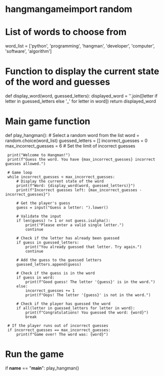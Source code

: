 # hangmangameimport random
 
 # List of words to choose from
 word_list = ['python', 'programming', 'hangman', 'developer', 'computer', 'software', 'algorithm']
 
 # Function to display the current state of the word and guesses
 def display_word(word, guessed_letters):
     displayed_word = ''.join([letter if letter in guessed_letters else '_' for letter in word])
     return displayed_word
 
 # Main game function
 def play_hangman():
     # Select a random word from the list
     word = random.choice(word_list)
     guessed_letters = []
     incorrect_guesses = 0
     max_incorrect_guesses = 6  # Set the limit of incorrect guesses
     
     print("Welcome to Hangman!")
     print(f"Guess the word. You have {max_incorrect_guesses} incorrect guesses allowed.")
     
     # Game loop
     while incorrect_guesses < max_incorrect_guesses:
         # Display the current state of the word
         print(f"Word: {display_word(word, guessed_letters)}")
         print(f"Incorrect guesses left: {max_incorrect_guesses - incorrect_guesses}")
         
         # Get the player's guess
         guess = input("Guess a letter: ").lower()
         
         # Validate the input
         if len(guess) != 1 or not guess.isalpha():
             print("Please enter a valid single letter.")
             continue
         
         # Check if the letter has already been guessed
         if guess in guessed_letters:
             print("You already guessed that letter. Try again.")
             continue
         
         # Add the guess to the guessed letters
         guessed_letters.append(guess)
         
         # Check if the guess is in the word
         if guess in word:
             print(f"Good guess! The letter '{guess}' is in the word.")
         else:
             incorrect_guesses += 1
             print(f"Oops! The letter '{guess}' is not in the word.")
         
         # Check if the player has guessed the word
         if all(letter in guessed_letters for letter in word):
             print(f"Congratulations! You guessed the word: {word}")
             break
     
     # If the player runs out of incorrect guesses
     if incorrect_guesses == max_incorrect_guesses:
         print(f"Game over! The word was: {word}")
 
 # Run the game
 if __name__ == "__main__":
     play_hangman()

